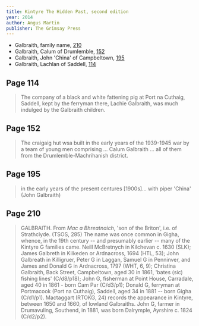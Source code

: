 ```yaml
---
title: Kintyre The Hidden Past, second edition
year: 2014
author: Angus Martin
publisher: The Grimsay Press
---
```


* Galbraith, family name, [210](#page-210)
* Galbraith, Calum of Drumlemble, [152](#page-152)
* Galbraith, John 'China' of Campbeltown, [195](#page-195)
* Galbraith, Lachlan of Saddell, [114](#page-114)

## Page 114

> The company of a black and white fattening pig at Port na Cuthaig,
> Saddell, kept by the ferryman there, Lachie Galbraith, was much
> indulged by the Galbraith children.

## Page 152

> The craigaig hut wsa built in the early years of the 1939-1945 war by a team of young men
> comprising ... Calum Galbraith ... all of them from the Drumlemble-Machrihanish district.

## Page 195

> in the early years of the present centures [1900s]...
> with piper 'China' (John Galbraith)

## Page 210

> GALBRAITH. From *Mac a Bhreatnaich*, 'son of the Briton', i.e. of Strathclyde. (TSOS, 285)
> The name was once common in Gigha, whence, in the 19th century -- and presumably
> earlier -- many of the Kintyre G families came. Neill McBretnych in Kilchevan c. 1630 (SLK);
> James Galbreth in Kilkeden or Ardnacross, 1694 (HTL, 53); John Galbreath in
> Killigruer, Peter G in Laggan, Samuel G in Penninver, and James and Donald G in
> Ardnacross, 1797 (WHT, 6, 9); Christina Galbraith, Back Street, Campbeltown, aged 30 in
> 1861, 'bates (sic) fishing lines' (C/d8/p18); John G, fisherman at Point House, Carradale,
> aged 40 in 1861 - born Cam Par (C/d3/p1); Donald G, ferryman at Portmacook (Port na Cuthaig),
> Saddell, aged 34 in 1881 -- born Gigha (C/d1/p1).  Mactaggart (RTOKG, 24) records the 
> appearance in Kintyre, between 1650 and 1660, of lowland Galbraiths.  John G, farmer in
> Drumavuling, Southend, in 1881, was born Dalrymple, Ayrshire c. 1824 (C/d2/p2).
> 
